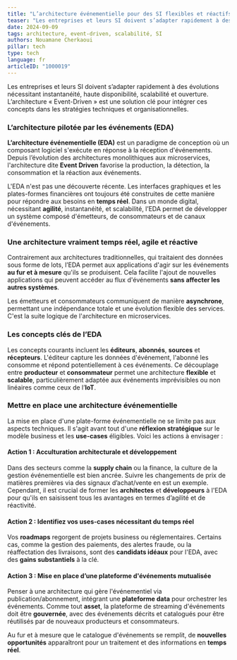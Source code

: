 ```yaml
---
title: "L’architecture événementielle pour des SI flexibles et réactifs"
teaser: "Les entreprises et leurs SI doivent s’adapter rapidement à des évolutions nécessitant instantanéité, haute disponibilité, scalabilité et ouverture. L’architecture « Event-Driven » est une solution clé pour intégrer ces concepts dans les stratégies techniques et organisationnelles."
date: 2024-09-09
tags: architecture, event-driven, scalabilité, SI
authors: Nouamane Cherkaoui
pillar: tech
type: tech
language: fr
articleID: "1000019"
---
```


Les entreprises et leurs SI doivent s’adapter rapidement à des évolutions nécessitant instantanéité, haute disponibilité, scalabilité et ouverture. L’architecture « Event-Driven » est une solution clé pour intégrer ces concepts dans les stratégies techniques et organisationnelles.

### **L’architecture pilotée par les événements (EDA)**

**L’architecture événementielle (EDA)** est un paradigme de conception où un composant logiciel s'exécute en réponse à la réception d'événements. Depuis l’évolution des architectures monolithiques aux microservices, l'architecture dite **Event Driven** favorise la production, la détection, la consommation et la réaction aux événements.

L'EDA n'est pas une découverte récente. Les interfaces graphiques et les plates-formes financières ont toujours été construites de cette manière pour répondre aux besoins en **temps réel**. Dans un monde digital, nécessitant **agilité**, instantanéité, et scalabilité, l’EDA permet de développer un système composé d'émetteurs, de consommateurs et de canaux d'événements.

### **Une architecture vraiment temps réel, agile et réactive**

Contrairement aux architectures traditionnelles, qui traitaient des données sous forme de lots, l’EDA permet aux applications d'agir sur les événements **au fur et à mesure** qu'ils se produisent. Cela facilite l'ajout de nouvelles applications qui peuvent accéder au flux d'événements **sans affecter les autres systèmes**.

Les émetteurs et consommateurs communiquent de manière **asynchrone**, permettant une indépendance totale et une évolution flexible des services. C'est la suite logique de l'architecture en microservices.

### **Les concepts clés de l’EDA**

Les concepts courants incluent les **éditeurs**, **abonnés**, **sources** et **récepteurs**. L'éditeur capture les données d'événement, l'abonné les consomme et répond potentiellement à ces événements. Ce découplage entre **producteur** et **consommateur** permet une architecture **flexible** et **scalable**, particulièrement adaptée aux événements imprévisibles ou non linéaires comme ceux de l’**IoT**.

### **Mettre en place une architecture événementielle**

La mise en place d'une plate-forme événementielle ne se limite pas aux aspects techniques. Il s'agit avant tout d'une **réflexion stratégique** sur le modèle business et les **use-cases** éligibles. Voici les actions à envisager :

#### **Action 1 : Acculturation architecturale et développement**

Dans des secteurs comme la **supply chain** ou la finance, la culture de la gestion événementielle est bien ancrée. Suivre les changements de prix de matières premières via des signaux d’achat/vente en est un exemple. Cependant, il est crucial de former les **architectes** et **développeurs** à l'EDA pour qu'ils en saisissent tous les avantages en termes d’agilité et de réactivité.

#### **Action 2 : Identifiez vos uses-cases nécessitant du temps réel**

Vos **roadmaps** regorgent de projets business ou réglementaires. Certains cas, comme la gestion des paiements, des alertes fraude, ou la réaffectation des livraisons, sont des **candidats idéaux** pour l'EDA, avec des **gains substantiels** à la clé.

#### **Action 3 : Mise en place d’une plateforme d'événements mutualisée**

Penser à une architecture qui gère l'événementiel via publication/abonnement, intégrant une **plateforme data** pour orchestrer les événements. Comme tout **asset**, la plateforme de streaming d'événements doit être **gouvernée**, avec des événements décrits et catalogués pour être réutilisés par de nouveaux producteurs et consommateurs.

Au fur et à mesure que le catalogue d'événements se remplit, de **nouvelles opportunités** apparaîtront pour un traitement et des informations en **temps réel**.
